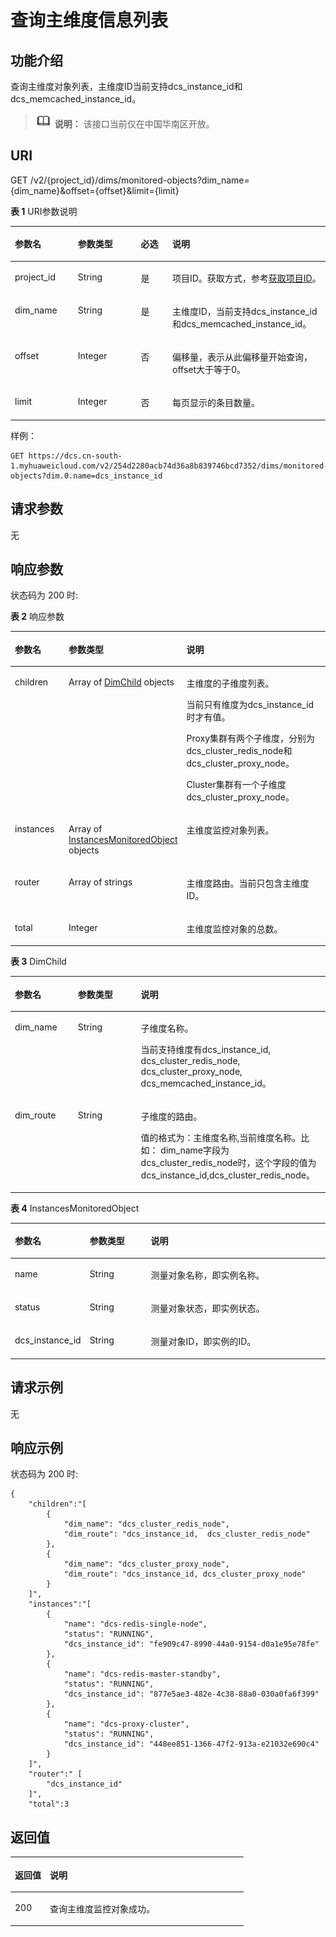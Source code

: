 # 查询主维度信息列表<a name="dcs-api-190806001"></a>

## 功能介绍<a name="section84882511362"></a>

查询主维度对象列表，主维度ID当前支持dcs\_instance\_id和dcs\_memcached\_instance\_id。

>![](public_sys-resources/icon-note.gif) **说明：** 
>该接口当前仅在中国华南区开放。

## URI<a name="section194931519619"></a>

GET /v2/\{project\_id\}/dims/monitored-objects?dim\_name=\{dim\_name\}&offset=\{offset\}&limit=\{limit\}

**表 1**  URI参数说明

<a name="table1649617515612"></a>
<table><thead align="left"><tr id="row1590811511169"><th class="cellrowborder" valign="top" width="20%" id="mcps1.2.5.1.1"><p id="p2908115115616"><a name="p2908115115616"></a><a name="p2908115115616"></a>参数名</p>
</th>
<th class="cellrowborder" valign="top" width="20%" id="mcps1.2.5.1.2"><p id="p159084511169"><a name="p159084511169"></a><a name="p159084511169"></a>参数类型</p>
</th>
<th class="cellrowborder" valign="top" width="10%" id="mcps1.2.5.1.3"><p id="p13908205112612"><a name="p13908205112612"></a><a name="p13908205112612"></a>必选</p>
</th>
<th class="cellrowborder" valign="top" width="50%" id="mcps1.2.5.1.4"><p id="p1190812518612"><a name="p1190812518612"></a><a name="p1190812518612"></a>说明</p>
</th>
</tr>
</thead>
<tbody><tr id="row39088511613"><td class="cellrowborder" valign="top" width="20%" headers="mcps1.2.5.1.1 "><p id="p119081751167"><a name="p119081751167"></a><a name="p119081751167"></a>project_id</p>
</td>
<td class="cellrowborder" valign="top" width="20%" headers="mcps1.2.5.1.2 "><p id="p1290819511666"><a name="p1290819511666"></a><a name="p1290819511666"></a>String</p>
</td>
<td class="cellrowborder" valign="top" width="10%" headers="mcps1.2.5.1.3 "><p id="p109085518615"><a name="p109085518615"></a><a name="p109085518615"></a>是</p>
</td>
<td class="cellrowborder" valign="top" width="50%" headers="mcps1.2.5.1.4 "><p id="p1069534620323"><a name="p1069534620323"></a><a name="p1069534620323"></a>项目ID。获取方式，参考<a href="获取项目ID.md">获取项目ID</a>。</p>
</td>
</tr>
<tr id="row557011599554"><td class="cellrowborder" valign="top" width="20%" headers="mcps1.2.5.1.1 "><p id="p1094381317566"><a name="p1094381317566"></a><a name="p1094381317566"></a>dim_name</p>
</td>
<td class="cellrowborder" valign="top" width="20%" headers="mcps1.2.5.1.2 "><p id="p094316134565"><a name="p094316134565"></a><a name="p094316134565"></a>String</p>
</td>
<td class="cellrowborder" valign="top" width="10%" headers="mcps1.2.5.1.3 "><p id="p594311345610"><a name="p594311345610"></a><a name="p594311345610"></a>是</p>
</td>
<td class="cellrowborder" valign="top" width="50%" headers="mcps1.2.5.1.4 "><p id="p4943813165617"><a name="p4943813165617"></a><a name="p4943813165617"></a>主维度ID，当前支持dcs_instance_id和dcs_memcached_instance_id。</p>
</td>
</tr>
<tr id="row1747016705611"><td class="cellrowborder" valign="top" width="20%" headers="mcps1.2.5.1.1 "><p id="p69431113205615"><a name="p69431113205615"></a><a name="p69431113205615"></a>offset</p>
</td>
<td class="cellrowborder" valign="top" width="20%" headers="mcps1.2.5.1.2 "><p id="p19943191365616"><a name="p19943191365616"></a><a name="p19943191365616"></a>Integer</p>
</td>
<td class="cellrowborder" valign="top" width="10%" headers="mcps1.2.5.1.3 "><p id="p169431139569"><a name="p169431139569"></a><a name="p169431139569"></a>否</p>
</td>
<td class="cellrowborder" valign="top" width="50%" headers="mcps1.2.5.1.4 "><p id="p494361312561"><a name="p494361312561"></a><a name="p494361312561"></a>偏移量，表示从此偏移量开始查询， offset大于等于0。</p>
</td>
</tr>
<tr id="row1247015711562"><td class="cellrowborder" valign="top" width="20%" headers="mcps1.2.5.1.1 "><p id="p79431137562"><a name="p79431137562"></a><a name="p79431137562"></a>limit</p>
</td>
<td class="cellrowborder" valign="top" width="20%" headers="mcps1.2.5.1.2 "><p id="p1294313136564"><a name="p1294313136564"></a><a name="p1294313136564"></a>Integer</p>
</td>
<td class="cellrowborder" valign="top" width="10%" headers="mcps1.2.5.1.3 "><p id="p1394311313565"><a name="p1394311313565"></a><a name="p1394311313565"></a>否</p>
</td>
<td class="cellrowborder" valign="top" width="50%" headers="mcps1.2.5.1.4 "><p id="p1294314133564"><a name="p1294314133564"></a><a name="p1294314133564"></a>每页显示的条目数量。</p>
</td>
</tr>
</tbody>
</table>

样例：

```
GET https://dcs.cn-south-1.myhuaweicloud.com/v2/254d2280acb74d36a8b839746bcd7352/dims/monitored-objects?dim.0.name=dcs_instance_id
```

## 请求参数<a name="section65233512062"></a>

无

## 响应参数<a name="section1752395119612"></a>

状态码为 200 时:

**表 2**  响应参数

<a name="table552418511862"></a>
<table><thead align="left"><tr id="row1690916511266"><th class="cellrowborder" valign="top" width="20%" id="mcps1.2.4.1.1"><p id="p990914511666"><a name="p990914511666"></a><a name="p990914511666"></a>参数名</p>
</th>
<th class="cellrowborder" valign="top" width="20%" id="mcps1.2.4.1.2"><p id="p790918514614"><a name="p790918514614"></a><a name="p790918514614"></a>参数类型</p>
</th>
<th class="cellrowborder" valign="top" width="60%" id="mcps1.2.4.1.3"><p id="p15909105118617"><a name="p15909105118617"></a><a name="p15909105118617"></a>说明</p>
</th>
</tr>
</thead>
<tbody><tr id="row19094511766"><td class="cellrowborder" valign="top" width="20%" headers="mcps1.2.4.1.1 "><p id="p18909205110615"><a name="p18909205110615"></a><a name="p18909205110615"></a>children</p>
</td>
<td class="cellrowborder" valign="top" width="20%" headers="mcps1.2.4.1.2 "><p id="p109091151368"><a name="p109091151368"></a><a name="p109091151368"></a>Array of <a href="#table45861951364">DimChild</a> objects</p>
</td>
<td class="cellrowborder" valign="top" width="60%" headers="mcps1.2.4.1.3 "><p id="p198004293018"><a name="p198004293018"></a><a name="p198004293018"></a>主维度的子维度列表。</p>
<p id="p3142047123514"><a name="p3142047123514"></a><a name="p3142047123514"></a>当前只有维度为dcs_instance_id时才有值。</p>
<p id="p2406182310306"><a name="p2406182310306"></a><a name="p2406182310306"></a>Proxy集群有两个子维度，分别为dcs_cluster_redis_node和dcs_cluster_proxy_node。</p>
<p id="p1790985117614"><a name="p1790985117614"></a><a name="p1790985117614"></a>Cluster集群有一个子维度dcs_cluster_proxy_node。</p>
</td>
</tr>
<tr id="row119098511163"><td class="cellrowborder" valign="top" width="20%" headers="mcps1.2.4.1.1 "><p id="p2909651264"><a name="p2909651264"></a><a name="p2909651264"></a>instances</p>
</td>
<td class="cellrowborder" valign="top" width="20%" headers="mcps1.2.4.1.2 "><p id="p890915120616"><a name="p890915120616"></a><a name="p890915120616"></a>Array of <a href="#table2096515261792">InstancesMonitoredObject</a> objects</p>
</td>
<td class="cellrowborder" valign="top" width="60%" headers="mcps1.2.4.1.3 "><p id="p20909125119616"><a name="p20909125119616"></a><a name="p20909125119616"></a>主维度监控对象列表。</p>
</td>
</tr>
<tr id="row1190965113616"><td class="cellrowborder" valign="top" width="20%" headers="mcps1.2.4.1.1 "><p id="p69091351466"><a name="p69091351466"></a><a name="p69091351466"></a>router</p>
</td>
<td class="cellrowborder" valign="top" width="20%" headers="mcps1.2.4.1.2 "><p id="p8756122715141"><a name="p8756122715141"></a><a name="p8756122715141"></a>Array of strings</p>
</td>
<td class="cellrowborder" valign="top" width="60%" headers="mcps1.2.4.1.3 "><p id="p159090511867"><a name="p159090511867"></a><a name="p159090511867"></a>主维度路由。当前只包含主维度ID。</p>
</td>
</tr>
<tr id="row890914511866"><td class="cellrowborder" valign="top" width="20%" headers="mcps1.2.4.1.1 "><p id="p490913511869"><a name="p490913511869"></a><a name="p490913511869"></a>total</p>
</td>
<td class="cellrowborder" valign="top" width="20%" headers="mcps1.2.4.1.2 "><p id="p1290918518613"><a name="p1290918518613"></a><a name="p1290918518613"></a>Integer</p>
</td>
<td class="cellrowborder" valign="top" width="60%" headers="mcps1.2.4.1.3 "><p id="p159096516619"><a name="p159096516619"></a><a name="p159096516619"></a>主维度监控对象的总数。</p>
</td>
</tr>
</tbody>
</table>

**表 3**  DimChild

<a name="table45861951364"></a>
<table><thead align="left"><tr id="row59126518618"><th class="cellrowborder" valign="top" width="20%" id="mcps1.2.4.1.1"><p id="p1791225119610"><a name="p1791225119610"></a><a name="p1791225119610"></a>参数名</p>
</th>
<th class="cellrowborder" valign="top" width="20%" id="mcps1.2.4.1.2"><p id="p159121512063"><a name="p159121512063"></a><a name="p159121512063"></a>参数类型</p>
</th>
<th class="cellrowborder" valign="top" width="60%" id="mcps1.2.4.1.3"><p id="p591255117617"><a name="p591255117617"></a><a name="p591255117617"></a>说明</p>
</th>
</tr>
</thead>
<tbody><tr id="row59128518618"><td class="cellrowborder" valign="top" width="20%" headers="mcps1.2.4.1.1 "><p id="p119121451669"><a name="p119121451669"></a><a name="p119121451669"></a>dim_name</p>
</td>
<td class="cellrowborder" valign="top" width="20%" headers="mcps1.2.4.1.2 "><p id="p791215511864"><a name="p791215511864"></a><a name="p791215511864"></a>String</p>
</td>
<td class="cellrowborder" valign="top" width="60%" headers="mcps1.2.4.1.3 "><p id="p1983410557013"><a name="p1983410557013"></a><a name="p1983410557013"></a>子维度名称。</p>
<p id="p1291319511617"><a name="p1291319511617"></a><a name="p1291319511617"></a>当前支持维度有dcs_instance_id, dcs_cluster_redis_node, dcs_cluster_proxy_node, dcs_memcached_instance_id。</p>
</td>
</tr>
<tr id="row491325116617"><td class="cellrowborder" valign="top" width="20%" headers="mcps1.2.4.1.1 "><p id="p4913135111610"><a name="p4913135111610"></a><a name="p4913135111610"></a>dim_route</p>
</td>
<td class="cellrowborder" valign="top" width="20%" headers="mcps1.2.4.1.2 "><p id="p1391316511867"><a name="p1391316511867"></a><a name="p1391316511867"></a>String</p>
</td>
<td class="cellrowborder" valign="top" width="60%" headers="mcps1.2.4.1.3 "><p id="p1614411171089"><a name="p1614411171089"></a><a name="p1614411171089"></a>子维度的路由。</p>
<p id="p42669541209"><a name="p42669541209"></a><a name="p42669541209"></a>值的格式为：主维度名称,当前维度名称。比如： dim_name字段为dcs_cluster_redis_node时，这个字段的值为dcs_instance_id,dcs_cluster_redis_node。</p>
</td>
</tr>
</tbody>
</table>

**表 4**  InstancesMonitoredObject

<a name="table2096515261792"></a>
<table><thead align="left"><tr id="row79659261795"><th class="cellrowborder" valign="top" width="20%" id="mcps1.2.4.1.1"><p id="p1696517262912"><a name="p1696517262912"></a><a name="p1696517262912"></a>参数名</p>
</th>
<th class="cellrowborder" valign="top" width="20%" id="mcps1.2.4.1.2"><p id="p139661261892"><a name="p139661261892"></a><a name="p139661261892"></a>参数类型</p>
</th>
<th class="cellrowborder" valign="top" width="60%" id="mcps1.2.4.1.3"><p id="p9966192614919"><a name="p9966192614919"></a><a name="p9966192614919"></a>说明</p>
</th>
</tr>
</thead>
<tbody><tr id="row169661526491"><td class="cellrowborder" valign="top" width="20%" headers="mcps1.2.4.1.1 "><p id="p7966126697"><a name="p7966126697"></a><a name="p7966126697"></a>name</p>
</td>
<td class="cellrowborder" valign="top" width="20%" headers="mcps1.2.4.1.2 "><p id="p1596692619910"><a name="p1596692619910"></a><a name="p1596692619910"></a>String</p>
</td>
<td class="cellrowborder" valign="top" width="60%" headers="mcps1.2.4.1.3 "><p id="p18237181911119"><a name="p18237181911119"></a><a name="p18237181911119"></a>测量对象名称，即实例名称。</p>
</td>
</tr>
<tr id="row6966142617912"><td class="cellrowborder" valign="top" width="20%" headers="mcps1.2.4.1.1 "><p id="p61014219108"><a name="p61014219108"></a><a name="p61014219108"></a>status</p>
</td>
<td class="cellrowborder" valign="top" width="20%" headers="mcps1.2.4.1.2 "><p id="p159661326697"><a name="p159661326697"></a><a name="p159661326697"></a>String</p>
</td>
<td class="cellrowborder" valign="top" width="60%" headers="mcps1.2.4.1.3 "><p id="p5238121911118"><a name="p5238121911118"></a><a name="p5238121911118"></a>测量对象状态，即实例状态。</p>
</td>
</tr>
<tr id="row2508162914105"><td class="cellrowborder" valign="top" width="20%" headers="mcps1.2.4.1.1 "><p id="p19508142914106"><a name="p19508142914106"></a><a name="p19508142914106"></a>dcs_instance_id</p>
</td>
<td class="cellrowborder" valign="top" width="20%" headers="mcps1.2.4.1.2 "><p id="p175081929151015"><a name="p175081929151015"></a><a name="p175081929151015"></a>String</p>
</td>
<td class="cellrowborder" valign="top" width="60%" headers="mcps1.2.4.1.3 "><p id="p7120144317165"><a name="p7120144317165"></a><a name="p7120144317165"></a>测量对象ID，即实例的ID。</p>
</td>
</tr>
</tbody>
</table>

## 请求示例<a name="section85931511569"></a>

无

## 响应示例<a name="section25939512612"></a>

状态码为 200 时:

```
{ 
	"children":"[ 
		{ 
			"dim_name": "dcs_cluster_redis_node", 
			"dim_route": "dcs_instance_id, 	dcs_cluster_redis_node" 
		}, 
		{ 
			"dim_name": "dcs_cluster_proxy_node", 
			"dim_route": "dcs_instance_id, dcs_cluster_proxy_node" 
		} 
	]", 
	"instances":"[ 
		{ 
			"name": "dcs-redis-single-node", 
			"status": "RUNNING", 
			"dcs_instance_id": "fe909c47-8990-44a0-9154-d0a1e95e78fe" 
		}, 
		{ 
			"name": "dcs-redis-master-standby", 
			"status": "RUNNING", 
			"dcs_instance_id": "877e5ae3-482e-4c38-88a0-030a0fa6f399" 
		}, 
		{ 
			"name": "dcs-proxy-cluster", 
			"status": "RUNNING", 
			"dcs_instance_id": "448ee851-1366-47f2-913a-e21032e690c4" 
		} 
	]", 
	"router":" [ 
		"dcs_instance_id" 
	]", 
	"total":3 

```

## 返回值<a name="section1859815116612"></a>

<a name="table1259845117619"></a>
<table><thead align="left"><tr id="row891313511761"><th class="cellrowborder" valign="top" width="15%" id="mcps1.1.3.1.1"><p id="p2091315120611"><a name="p2091315120611"></a><a name="p2091315120611"></a>返回值</p>
</th>
<th class="cellrowborder" valign="top" width="85%" id="mcps1.1.3.1.2"><p id="p169131551268"><a name="p169131551268"></a><a name="p169131551268"></a>说明</p>
</th>
</tr>
</thead>
<tbody><tr id="row1791310514613"><td class="cellrowborder" valign="top" width="15%" headers="mcps1.1.3.1.1 "><p id="p59139511862"><a name="p59139511862"></a><a name="p59139511862"></a>200</p>
</td>
<td class="cellrowborder" valign="top" width="85%" headers="mcps1.1.3.1.2 "><p id="p1391315119616"><a name="p1391315119616"></a><a name="p1391315119616"></a>查询主维度监控对象成功。</p>
</td>
</tr>
</tbody>
</table>

